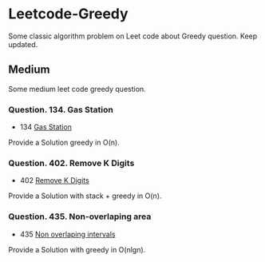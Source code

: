 # Leetcode-Greedy
Some classic algorithm problem on Leet code about Greedy question. Keep updated.

## Medium

Some medium leet code greedy question.

### Question. 134. Gas Station

- 134 [Gas Station](https://leetcode.cn/problems/gas-station/)

Provide a Solution greedy in O(n).

### Question. 402. Remove K Digits

- 402 [Remove K Digits](https://leetcode.cn/problems/remove-k-digits/)

Provide a Solution with stack + greedy in O(n).

### Question. 435. Non-overlaping area

- 435 [Non overlaping intervals](https://leetcode.cn/problems/non-overlapping-intervals/)

Provide a Solution with greedy in O(nlgn).

